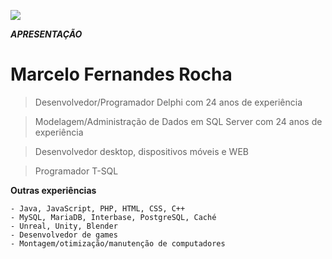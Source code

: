 <a href="http://cyberstudio.com.br"><img src="https://github.com/CyberRocha/Pessoal/blob/master/0001.png?raw=true" style="vertical-align:right"></a>




***APRESENTAÇÃO***

# Marcelo Fernandes Rocha

> Desenvolvedor/Programador Delphi com 24 anos de experiência

> Modelagem/Administração de Dados em SQL Server com 24 anos de experiência

> Desenvolvedor desktop, dispositivos móveis e WEB

> Programador T-SQL


**Outras experiências**

```
- Java, JavaScript, PHP, HTML, CSS, C++
- MySQL, MariaDB, Interbase, PostgreSQL, Caché
- Unreal, Unity, Blender
- Desenvolvedor de games
- Montagem/otimização/manutenção de computadores
```
